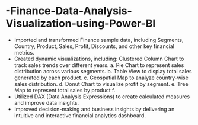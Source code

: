# -Finance-Data-Analysis-Visualization-using-Power-BI
 - Imported and transformed Finance sample data, including Segments, Country, Product, Sales, Profit, Discounts, and other key financial metrics.
 - Created dynamic visualizations, including:
   Clustered Column Chart to track sales trends over different years. a.
   Pie Chart to represent sales distribution across various segments. b.
   Table View to display total sales generated by each product. c.
   Geospatial Map to analyze country-wise sales distribution. d.
   Donut Chart to visualize profit by segment. e.
   Tree Map to represent total sales by product f.
 - Utilized DAX (Data Analysis Expressions) to create calculated measures and improve data insights.
 - Improved decision-making and business insights by delivering an intuitive and interactive financial analytics dashboard.

